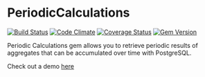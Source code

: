 # PeriodicCalculations

[![Build Status](https://travis-ci.org/polmiro/periodic_calculations.png)](https://travis-ci.org/polmiro/periodic_calculations)
[![Code Climate](https://codeclimate.com/github/polmiro/periodic_calculations.png)](https://codeclimate.com/github/polmiro/periodic_calculations)
[![Coverage Status](https://coveralls.io/repos/polmiro/periodic_calculations/badge.png)](https://coveralls.io/r/polmiro/periodic_calculations)
[![Gem Version](https://badge.fury.io/rb/periodic_calculations.png)](http://badge.fury.io/rb/periodic_calculations)

Periodic Calculations gem allows you to retrieve periodic results of aggregates that can be accumulated over time with PostgreSQL.

Check out a demo [here](http://periodic-calculations-demo.herokuapp.com)
